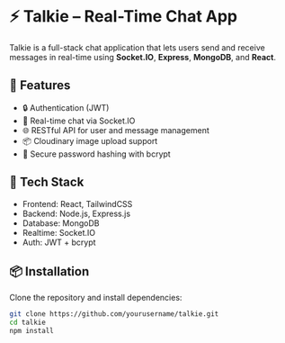 # ⚡ Talkie – Real-Time Chat App

Talkie is a full-stack chat application that lets users send and receive messages in real-time using **Socket.IO**, **Express**, **MongoDB**, and **React**.

## 🚀 Features

- 🔒 Authentication (JWT)
- 💬 Real-time chat via Socket.IO
- 🌐 RESTful API for user and message management
- 📦 Cloudinary image upload support
- 🔐 Secure password hashing with bcrypt

## 📁 Tech Stack

- Frontend: React, TailwindCSS
- Backend: Node.js, Express.js
- Database: MongoDB
- Realtime: Socket.IO
- Auth: JWT + bcrypt

## 📦 Installation

Clone the repository and install dependencies:

```bash
git clone https://github.com/yourusername/talkie.git
cd talkie
npm install
